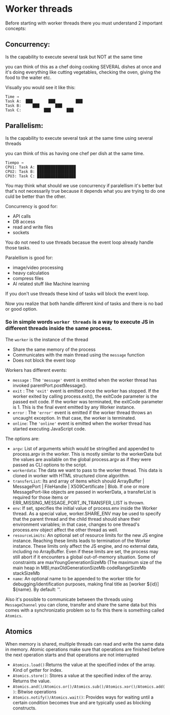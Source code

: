 # Worker threads

Before starting with worker threads there you must understand 2 important concepts:

## Concurrency:

Is the capability to execute several task but NOT at the same time

you can think of this as a chef doing cooking SEVERAL dishes at once and it's doing everything like cutting vegetables, checking the oven, giving the food to the waiter etc.

Visually you would see it like this:

```
Time →
Task A:  ███       ███         ███
Task B:     ███       ███
Task C:          ███       ███
```

## Parallelism:

Is the capability to execute several task at the same time using several threads

you can think of this as having one chef per dish at the same time.

```
Tiempo →
CPU1: Task A: █████████████████
CPU2: Task B: █████████████████
CPU3: Task C: █████████████████
```

You may think what should we use concurrency if paralellism it's better but that's not necessarily true because it depends what you are trying to do one culd be better than the other.

Concurrency is good for:

- API calls
- DB access
- read and write files
- sockets

You do not need to use threads becasue the event loop already handle those tasks.

Paralellism is good for:

- image/video processing
- heavy calculatios
- compress files
- AI related stuff like Machine learning

If you don't use threads these kind of tasks will block the event loop.

Now you realize that both handle different kind of tasks and there is no bad or good option.

### So in simple words `worker threads` is a way to execute JS in different threads inside the same process.

The `worker` is the instance of the thread

- Share the same memory of the process
- Communicates with the main thread using the `message` function
- Does not block the event loop

Workers has different events:

- `message` : The `'message'` event is emitted when the worker thread has invoked parentPort.postMessage().
- `exit` : The `'exit'` event is emitted once the worker has stopped. If the worker exited by calling process.exit(), the exitCode parameter is the passed exit code. If the worker was terminated, the exitCode parameter is 1. This is the final event emitted by any Worker instance.
- `error` : The `'error'` event is emitted if the worker thread throws an uncaught exception. In that case, the worker is terminated.
- `online`: The `'online'` event is emitted when the worker thread has started executing JavaScript code.

The options are:

- `argv`: List of arguments which would be stringified and appended to process.argv in the worker. This is mostly similar to the workerData but the values are available on the global process.argv as if they were passed as CLI options to the script.
- `workerdata`: The data we want to pass to the worker thread. This data is cloned in worker with HTML structured clone algorithm.
- `transferList`: Its and array of items which should ArrayBuffer | MessagePort | FileHandle | X509Certificate | Blob. If one or more MessagePort-like objects are passed in workerData, a transferList is required for those items or ERR_MISSING_MESSAGE_PORT_IN_TRANSFER_LIST is thrown.
- `env`: If set, specifies the initial value of process.env inside the Worker thread. As a special value, worker.SHARE_ENV may be used to specify that the parent thread and the child thread should share their environment variables; in that case, changes to one thread's process.env object affect the other thread as well.
- `resourceLimits`: An optional set of resource limits for the new JS engine instance. Reaching these limits leads to termination of the Worker instance. These limits only affect the JS engine, and no external data, including no ArrayBuffer. Even if these limits are set, the process may still abort if it encounters a global out-of-memory situation. Some of constraints are maxYoungGenerationSizeMb (The maximum size of the main heap in MB),maxOldGenerationSizeMb codeRangeSizeMb stackSizeMb
- `name`: An optional name to be appended to the worker title for debugging/identification purposes, making final title as [worker ${id}] ${name}. By default: ''.

Also it's possible to communicate between the threads using `MessageChannel` you can clone, transfer and share the same data but this comes with a synchronizatio problem so to fix this there is something called `Atomics`.

## Atomics

When memory is shared, multiple threads can read and write the same data in memory. Atomic operations make sure that operations are finished before the next operation starts and that operations are not interrupted

- `Atomics.load()`:Returns the value at the specified index of the array. Kind of getter for index.
- `Atomics.store()`: Stores a value at the specified index of the array. Returns the value.
- `Atomics.and()/Atomics.or()/Atomics.sub()/Atomics.xor()/Atomics.add()`: Bitwise operations
- `Atomics.notify()/Atomics.wait()`: Provides ways for waiting until a certain condition becomes true and are typically used as blocking constructs.
